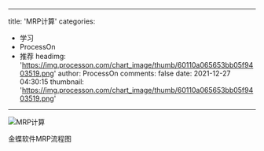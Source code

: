 
---
title: 'MRP计算'
categories: 
 - 学习
 - ProcessOn
 - 推荐
headimg: 'https://img.processon.com/chart_image/thumb/60110a065653bb05f9403519.png'
author: ProcessOn
comments: false
date: 2021-12-27 04:30:15
thumbnail: 'https://img.processon.com/chart_image/thumb/60110a065653bb05f9403519.png'
---

<div>   
<img class="thumb" alt="MRP计算" src="https://img.processon.com/chart_image/thumb/60110a065653bb05f9403519.png" referrerpolicy="no-referrer">
<p>金蝶软件MRP流程图</p>  
</div>
            